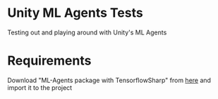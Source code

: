 # Unity ML Agents Tests
Testing out and playing around with Unity's ML Agents

# Requirements
Download "ML-Agents package with TensorflowSharp" from [here](https://github.com/Unity-Technologies/ml-agents/blob/master/docs/Making-a-new-Unity-Environment.md)
 and import it to the project